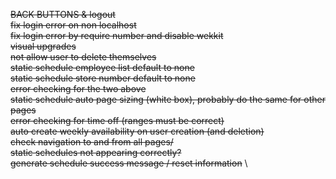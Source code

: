 ~~BACK BUTTONS & logout~~ \
~~fix login error on non localhost~~ \
~~fix login error by require number and disable wekkit~~ \
~~visual upgrades~~ \
~~not allow user to delete themselves~~ \
~~static schedule employee list default to none~~ \
~~static schedule store number default to none~~ \
~~error checking for the two above~~ \
~~static schedule auto page sizing (white box), probably do the same for other pages~~ \
~~error checking for time off (ranges must be correct)~~ \
~~auto create weekly availability on user creation (and deletion)~~ \
~~check navigation to and from all pages/~~ \
~~static schedules not appearing correctly?~~ \
~~generate schedule success message / reset information~~ \
